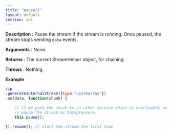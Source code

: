 ```yaml
---
title: "pause()"
layout: default
section: api
---
```


__Description__ : Pause the stream if the stream is running. Once paused, the
stream stops sending `data` events.

__Arguments__ : None.

__Returns__ : The current StreamHelper object, for chaining.

__Throws__ : Nothing.

__Example__

```js
zip
.generateInternalStream({type:"uint8array"})
.on(data, function(chunk) {

    // if we push the chunk to an other service which is overloaded, we can
    // pause the stream as backpressure.
    this.pause();

}).resume(); // start the stream the first time
```

